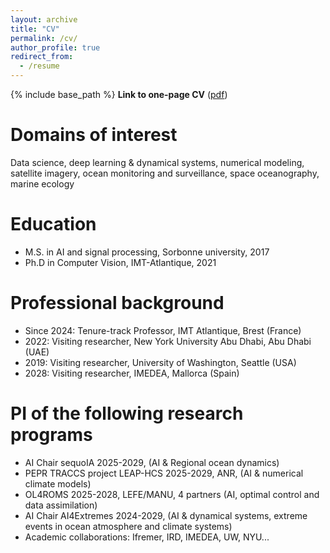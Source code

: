 ```yaml
---
layout: archive
title: "CV"
permalink: /cv/
author_profile: true
redirect_from:
  - /resume
---
```


{% include base_path %}
**Link to one-page CV** (<a href="https://saidouala.github.io/files/CV_Said_OUALA_CPJ.pdf">pdf</a>)


Domains of interest
======
Data science, deep learning & dynamical systems, numerical modeling, satellite imagery, ocean monitoring and surveillance, space oceanography, marine ecology

Education
======
* M.S. in AI and signal processing, Sorbonne university, 2017
* Ph.D in Computer Vision, IMT-Atlantique, 2021
  
Professional background
======
* Since 2024: Tenure-track Professor, IMT Atlantique, Brest (France)
* 2022: Visiting researcher, New York University Abu Dhabi, Abu Dhabi (UAE)
* 2019: Visiting researcher, University of Washington, Seattle (USA)
* 2028: Visiting researcher, IMEDEA, Mallorca (Spain)
  
PI of the following research programs
======
* AI Chair sequoIA 2025-2029, (AI & Regional ocean dynamics)
* PEPR TRACCS project LEAP-HCS 2025-2029, ANR, (AI & numerical climate models)
* OL4ROMS 2025-2028, LEFE/MANU, 4 partners (AI, optimal control and data assimilation)
* AI Chair AI4Extremes 2024-2029, (AI & dynamical systems, extreme events in ocean atmosphere and climate systems)
* Academic collaborations: Ifremer, IRD, IMEDEA, UW, NYU...

<!--- Publications
======
  <ul>{% for post in site.publications %}
    {% include archive-single-cv.html %}
  {% endfor %}</ul>
  
Talks
======
  <ul>{% for post in site.talks %}
    {% include archive-single-talk-cv.html %}
  {% endfor %}</ul>
  
Teaching
======
  <ul>{% for post in site.teaching %}
    {% include archive-single-cv.html %}
  {% endfor %}</ul>
  --> 


